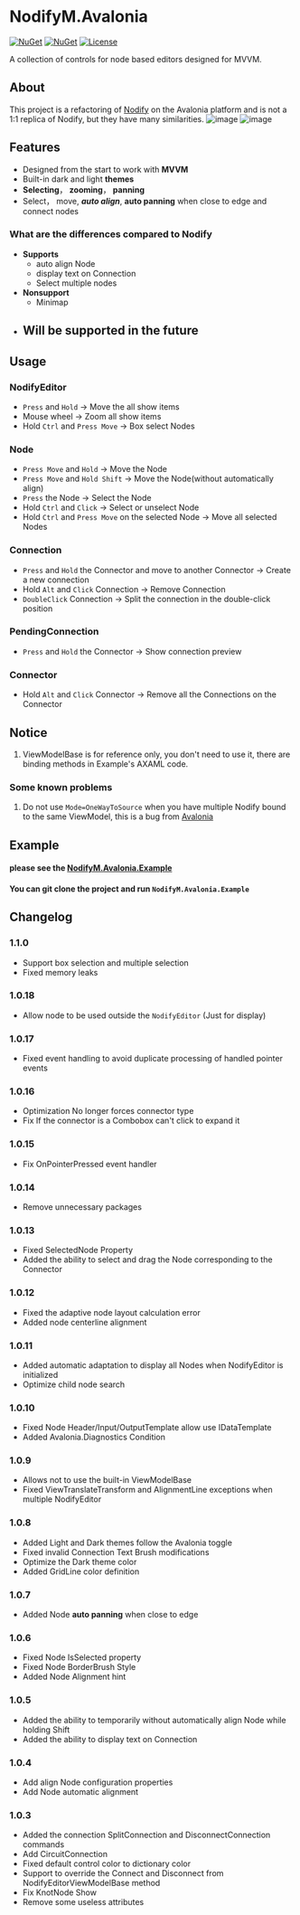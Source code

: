 # NodifyM.Avalonia
[![NuGet](https://img.shields.io/nuget/v/NodifyM.Avalonia?style=for-the-badge&logo=nuget&label=release)](https://www.nuget.org/packages/NodifyM.Avalonia/)
[![NuGet](https://img.shields.io/nuget/dt/NodifyM.Avalonia?label=downloads&style=for-the-badge&logo=nuget)](https://www.nuget.org/packages/NodifyM.Avalonia)
[![License](https://img.shields.io/github/license/miroiu/nodify?style=for-the-badge)](https://github.com/miroiu/nodify/blob/master/LICENSE)

A collection of controls for node based editors designed for MVVM.
## About
This project is a refactoring of [Nodify](https://github.com/miroiu/nodify) on the Avalonia platform and is not a 1:1 replica of Nodify, but they have many similarities.
![image](https://raw.githubusercontent.com/MakesYT/NodifyM.Avalonia/master/assets/Kitopia1706877412160.png)
![image](https://raw.githubusercontent.com/MakesYT/NodifyM.Avalonia/master/assets/Kitopia1706877401219.png)

## Features
 - Designed from the start to work with **MVVM**
 - Built-in dark and light **themes**
 - **Selecting**， **zooming**， **panning**
 - Select， move, **_auto align_**, **auto panning** when close to edge and connect nodes
### What are the differences compared to Nodify
 - **Supports** 
   - auto align Node
   - display text on Connection
   - Select multiple nodes
 - **Nonsupport**
     - Minimap
 - **Will be supported in the future**
   - 
## Usage
### NodifyEditor
 - `Press` and `Hold` -> Move the all show items
 -  Mouse wheel -> Zoom all show items
- Hold `Ctrl` and `Press Move` -> Box select Nodes
### Node

- `Press Move` and `Hold` -> Move the Node
 - `Press Move` and `Hold Shift` -> Move the Node(without automatically align)
 - `Press` the Node -> Select the Node
- Hold `Ctrl` and `Click` -> Select or unselect Node
- Hold `Ctrl` and `Press Move` on the selected Node -> Move all selected Nodes
### Connection
 - `Press` and `Hold` the Connector and move to another Connector -> Create a new connection
 - Hold `Alt` and `Click` Connection -> Remove Connection
 - `DoubleClick` Connection -> Split the connection in the double-click position
### PendingConnection
 - `Press` and `Hold` the Connector -> Show connection preview
### Connector
 - Hold `Alt` and `Click` Connector -> Remove all the Connections on the Connector

## Notice
1. ViewModelBase is for reference only, you don't need to use it, there are binding methods in Example's AXAML code.

### Some known problems
1. Do not use `Mode=OneWayToSource` when you have multiple Nodify bound to the same ViewModel, this is a bug from [Avalonia](https://github.com/AvaloniaUI/Avalonia/issues/4438)

## Example
#### please see the [NodifyM.Avalonia.Example](https://github.com/MakesYT/NodifyM.Avalonia/tree/master/NodifyM.Avalonia.Example)
#### You can git clone the project and run `NodifyM.Avalonia.Example`

## Changelog

### 1.1.0

- Support box selection and multiple selection
- Fixed memory leaks
### 1.0.18

- Allow node to be used outside the `NodifyEditor` (Just for display)

### 1.0.17

- Fixed event handling to avoid duplicate processing of handled pointer events
### 1.0.16
- Optimization No longer forces connector type
- Fix If the connector is a Combobox can't click to expand it

### 1.0.15

- Fix OnPointerPressed event handler

### 1.0.14

- Remove unnecessary packages
### 1.0.13
- Fixed SelectedNode Property
- Added the ability to select and drag the Node corresponding to the Connector
### 1.0.12
- Fixed the adaptive node layout calculation error
- Added node centerline alignment
### 1.0.11
- Added automatic adaptation to display all Nodes when NodifyEditor is initialized
- Optimize child node search
### 1.0.10
- Fixed Node Header/Input/OutputTemplate allow use IDataTemplate
- Added Avalonia.Diagnostics Condition
### 1.0.9
- Allows not to use the built-in ViewModelBase
- Fixed ViewTranslateTransform and AlignmentLine exceptions when multiple NodifyEditor
### 1.0.8
- Added Light and Dark themes follow the Avalonia toggle
- Fixed invalid Connection Text Brush modifications
- Optimize the Dark theme color
- Added GridLine color definition
### 1.0.7
- Added Node **auto panning** when close to edge
### 1.0.6
- Fixed Node IsSelected property
- Fixed Node BorderBrush Style
- Added Node Alignment hint
### 1.0.5
 - Added the ability to temporarily without automatically align Node while holding Shift
 - Added the ability to display text on Connection
### 1.0.4
 - Add align Node configuration properties
 - Add Node automatic alignment
### 1.0.3
 - Added the connection SplitConnection and DisconnectConnection commands
 - Add CircuitConnection
 - Fixed default control color to dictionary color
 - Support to override the Connect and Disconnect from NodifyEditorViewModelBase method
 - Fix KnotNode Show
 - Remove some useless attributes